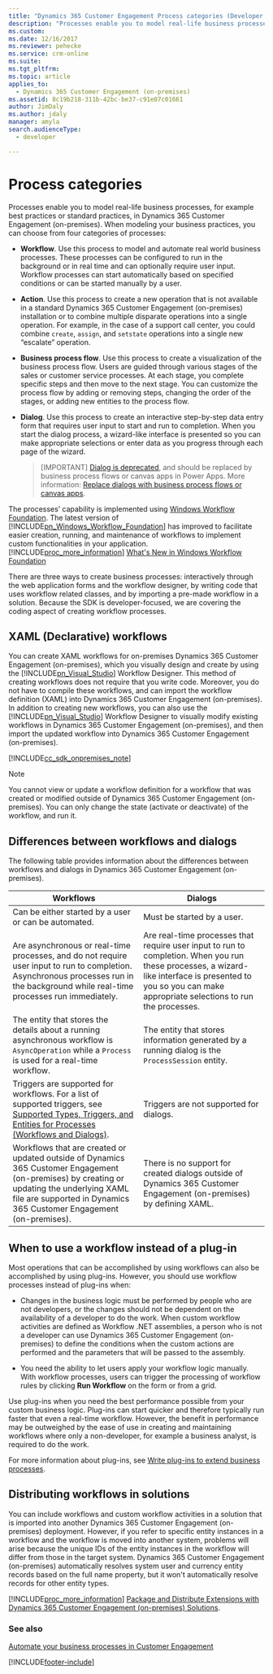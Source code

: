```yaml
---
title: "Dynamics 365 Customer Engagement Process categories (Developer Guide for Dynamics 365 Customer Engagement (on-premises)) | MicrosoftDocs"
description: "Processes enable you to model real-life business processes, for example best practices or standard practices, in Dynamics 365 Customer Engagement (on-premises). When modeling your business practices, you can choose from four categories of processes: Workflow, Action, Business Process Flow, and Dialog."
ms.custom: 
ms.date: 12/16/2017
ms.reviewer: pehecke
ms.service: crm-online
ms.suite: 
ms.tgt_pltfrm: 
ms.topic: article
applies_to: 
  - Dynamics 365 Customer Engagement (on-premises)
ms.assetid: 8c19b218-311b-42bc-be37-c91e07c01661
author: JimDaly
ms.author: jdaly
manager: amyla
search.audienceType: 
  - developer

---
```

# Process categories

Processes enable you to model real-life business processes, for example best practices or standard practices, in Dynamics 365 Customer Engagement (on-premises). When modeling your business practices, you can choose from four categories of processes:  

- **Workflow**. Use this process to model and automate real world business processes. These processes can be configured to run in the background or in real time and can optionally require user input. Workflow processes can start automatically based on specified conditions or can be started manually by a user.  

- **Action**. Use this process to create a new operation that is not available in a standard Dynamics 365 Customer Engagement (on-premises) installation or to combine multiple disparate operations into a single operation. For example, in the case of a support call center, you could combine `create`, `assign`, and `setstate` operations into a single new “escalate” operation.  

- **Business process flow**. Use this process to create a visualization of the business process flow. Users are guided through various stages of the sales or customer service processes. At each stage, you complete specific steps and then move to the next stage.  You can customize the process flow by adding or removing steps, changing the order of the stages, or adding new entities to the process flow.  

- **Dialog**. Use this process to create an  interactive step-by-step data entry form that requires user input to start and run to completion. When you start the dialog process, a wizard-like interface is presented so you can make appropriate selections or enter data as you progress through each page of the wizard. 

    > [IMPORTANT]
    > [Dialog is deprecated](https://docs.microsoft.com/dynamics365/get-started/whats-new/customer-engagement/important-changes-coming#dialogs-are-deprecated), and should be replaced by business process flows or canvas apps in Power Apps. More information: [Replace dialogs with business process flows or canvas apps](https://docs.microsoft.com/flow/replace-dialogs).

The processes’ capability is implemented using [Windows Workflow Foundation](https://msdn.microsoft.com/vstudio/jj684582.aspx). The latest version of [!INCLUDE[pn_Windows_Workflow_Foundation](../includes/pn-windows-workflow-foundation.md)] has improved to facilitate easier creation, running, and maintenance of workflows to implement custom functionalities in your application. [!INCLUDE[proc_more_information](../includes/proc-more-information.md)] [What's New in Windows Workflow Foundation](https://msdn.microsoft.com/library/dd489410.aspx)  

There are three ways to create business processes: interactively through the web application forms and the workflow designer, by writing code that uses workflow related classes, and by importing a pre-made workflow in a solution. Because the SDK is developer-focused, we are covering the coding aspect of creating workflow processes.  

<a name="XAMLWorkflows"></a>

## XAML (Declarative) workflows

You can create XAML workflows for on-premises Dynamics 365 Customer Engagement (on-premises), which you visually design and create by using the [!INCLUDE[pn_Visual_Studio](../includes/pn-visual-studio.md)] Workflow Designer. This method of creating workflows does not require that you write code. Moreover, you do not have to compile these workflows, and can import the workflow definition (XAML) into Dynamics 365 Customer Engagement (on-premises). In addition to creating new workflows, you can also use the [!INCLUDE[pn_Visual_Studio](../includes/pn-visual-studio.md)] Workflow Designer to visually modify existing workflows in Dynamics 365 Customer Engagement (on-premises), and then import the updated workflow into Dynamics 365 Customer Engagement (on-premises).  

[!INCLUDE[cc_sdk_onpremises_note](../includes/cc-sdk-onpremises-note.md)]
> [!NOTE]
>  You cannot view or update a workflow definition for a workflow that was created or modified outside of Dynamics 365 Customer Engagement (on-premises). You can only change the state (activate or deactivate) of the workflow, and run it.   

<a name="bkmk_differences"></a>

## Differences between workflows and dialogs

The following table provides information about the differences between workflows and dialogs in Dynamics 365 Customer Engagement (on-premises).  


|                                                                                                                        Workflows                                                                                                                        |                                                                                                   Dialogs                                                                                                    |
|---------------------------------------------------------------------------------------------------------------------------------------------------------------------------------------------------------------------------------------------------------|--------------------------------------------------------------------------------------------------------------------------------------------------------------------------------------------------------------|
|                                                                                                  Can be either started by a user or can be automated.                                                                                                   |                                                                                          Must be started by a user.                                                                                          |
|                                  Are asynchronous or real-time processes, and do not require user input to run to completion. Asynchronous processes run in the background while real-time processes run immediately.                                   | Are real-time processes that require user input to run to completion. When you run these processes, a wizard-like interface is presented to you so you can make appropriate selections to run the processes. |
|                                                    The entity that stores the details about a running asynchronous workflow is `AsyncOperation` while a `Process` is used for a real-time workflow.                                                     |                                                       The entity that stores information generated by a running dialog is the `ProcessSession` entity.                                                       |
|                  Triggers are supported for workflows. For a list of supported triggers, see [Supported Types, Triggers, and Entities for Processes (Workflows and Dialogs)](supported-types-triggers-entities-actions-processes.md).                   |                                                                                   Triggers are not supported for dialogs.                                                                                    |
| Workflows that are created or updated outside of Dynamics 365 Customer Engagement (on-premises) by creating or updating the underlying XAML file are supported in Dynamics 365 Customer Engagement (on-premises). |                                       There is no support for created dialogs outside of Dynamics 365 Customer Engagement (on-premises) by defining XAML.                                       |

<a name="bkmk_whentouse"></a>

## When to use a workflow instead of a plug-in

Most operations that can be accomplished by using workflows can also be accomplished by using plug-ins. However, you should use workflow processes instead of plug-ins when:  

- Changes in the business logic must be performed by people who are not developers, or the changes should not be dependent on the availability of a developer to do the work. When custom workflow activities are defined as Workflow .NET assemblies, a person who is not a developer can use Dynamics 365 Customer Engagement (on-premises) to define the conditions when the custom actions are performed and the parameters that will be passed to the assembly.  

- You need the ability to let users apply your workflow logic manually. With workflow processes, users can trigger the processing of workflow rules by clicking **Run Workflow** on the form or from a grid.  

Use plug-ins when you need the best performance possible from your custom business logic. Plug-ins can start quicker and therefore typically run faster that even a real-time workflow. However, the benefit in performance may be outweighed by the ease of use in creating and maintaining workflows where only a non-developer, for example a business analyst, is required to do the work.  

For more information about plug-ins, see [Write plug-ins to extend business processes](write-plugin-extend-business-processes.md).  

## Distributing workflows in solutions

You can include workflows and custom workflow activities in a solution that is imported into another Dynamics 365 Customer Engagement (on-premises) deployment. However, if you refer to specific entity instances in a workflow and the workflow is moved into another system, problems will arise because the unique IDs of the entity instances in the workflow will differ from those in the target system.  Dynamics 365 Customer Engagement (on-premises) automatically resolves system user and currency entity records based on the full name property, but it won't automatically resolve records for other entity types.  

[!INCLUDE[proc_more_information](../includes/proc-more-information.md)] [Package and Distribute Extensions with Dynamics 365 Customer Engagement (on-premises) Solutions](package-distribute-extensions-use-solutions.md).  

### See also

[Automate your business processes in Customer Engagement](automate-business-processes-customer-engagement.md)


[!INCLUDE[footer-include](../../../includes/footer-banner.md)]
